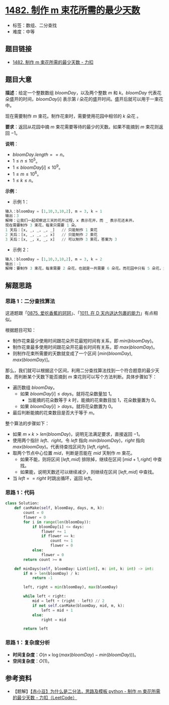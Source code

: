 # [1482. 制作 m 束花所需的最少天数](https://leetcode.cn/problems/minimum-number-of-days-to-make-m-bouquets/)

- 标签：数组、二分查找
- 难度：中等

## 题目链接

- [1482. 制作 m 束花所需的最少天数 - 力扣](https://leetcode.cn/problems/minimum-number-of-days-to-make-m-bouquets/)

## 题目大意

**描述**：给定一个整数数组 $bloomDay$，以及两个整数 $m$ 和 $k$。$bloomDay$ 代表花朵盛开的时间，$bloomDay[i]$ 表示第 $i$ 朵花的盛开时间。盛开后就可以用于一束花中。

现在需要制作 $m$ 束花。制作花束时，需要使用花园中相邻的 $k$ 朵花 。

**要求**：返回从花园中摘 $m$ 束花需要等待的最少的天数。如果不能摘到 $m$ 束花则返回 $-1$。

**说明**：

- $bloomDay.length == n$。
- $1 \le n \le 10^5$。
- $1 \le bloomDay[i] \le 10^9$。
- $1 \le m \le 10^6$。
- $1 \le k \le n$。

**示例**：

- 示例 1：

```python
输入：bloomDay = [1,10,3,10,2], m = 3, k = 1
输出：3
解释：让我们一起观察这三天的花开过程，x 表示花开，而 _ 表示花还未开。
现在需要制作 3 束花，每束只需要 1 朵。
1 天后：[x, _, _, _, _]   // 只能制作 1 束花
2 天后：[x, _, _, _, x]   // 只能制作 2 束花
3 天后：[x, _, x, _, x]   // 可以制作 3 束花，答案为 3
```

- 示例 2：

```python
输入：bloomDay = [1,10,3,10,2], m = 3, k = 2
输出：-1
解释：要制作 3 束花，每束需要 2 朵花，也就是一共需要 6 朵花。而花园中只有 5 朵花，无法满足制作要求，返回 -1。
```

## 解题思路

### 思路 1：二分查找算法

这道题跟「[0875. 爱吃香蕉的珂珂](https://leetcode.cn/problems/koko-eating-bananas/)」、「[1011. 在 D 天内送达包裹的能力](https://leetcode.cn/problems/capacity-to-ship-packages-within-d-days/)」有点相似。

根据题目可知：

- 制作花束最少使用时间跟花朵开花最短时间有关系，即 $min(bloomDay)$。
- 制作花束最多使用时间跟花朵开花最长时间有关系，即 $max(bloomDay)$。
- 则制作花束所需要的天数就变成了一个区间 $[min(bloomDay), max(bloomDay)]$。

那么，我们就可以根据这个区间，利用二分查找算法找到一个符合题意的最少天数。而判断某个天数下能否摘到 $m$ 束花则可以写个方法判断。具体步骤如下：

-  遍历数组 $bloomDay$。
   - 如果 $bloomDay[i] \le days$。就将花朵数量加 $1$。
     - 当能摘的花朵数等于 $k$ 时，能摘的花束数目加 $1$，花朵数量置为 $0$。
   - 如果 $bloomDay[i] > days$。就将花朵数置为 $0$。
-  最后判断能摘的花束数目是否大于等于 $m$。

整个算法的步骤如下：

- 如果 $m \times k > len(bloomDay)$，说明无法满足要求，直接返回 $-1$。
- 使用两个指针 $left$、$right$。令 $left$ 指向 $min(bloomDay)$，$right$ 指向 $max(bloomDay)$。代表待查找区间为 $[left, right]$。
- 取两个节点中心位置 $mid$，判断是否能在 $mid$ 天制作 $m$ 束花。
  - 如果不能，则将区间 $[left, mid]$ 排除掉，继续在区间 $[mid + 1, right]$ 中查找。
  - 如果能，说明天数还可以继续减少，则继续在区间 $[left, mid]$ 中查找。
- 当 $left == right$ 时跳出循环，返回 $left$。

### 思路 1：代码

```python
class Solution:
    def canMake(self, bloomDay, days, m, k):
        count = 0
        flower = 0
        for i in range(len(bloomDay)):
            if bloomDay[i] <= days:
                flower += 1
                if flower == k:
                    count += 1
                    flower = 0
            else:
                flower = 0
        return count >= m

    def minDays(self, bloomDay: List[int], m: int, k: int) -> int:
        if m > len(bloomDay) / k:
            return -1

        left, right = min(bloomDay), max(bloomDay)

        while left < right:
            mid = left + (right - left) // 2
            if not self.canMake(bloomDay, mid, m, k):
                left = mid + 1
            else:
                right = mid

        return left
```

### 思路 1：复杂度分析

- **时间复杂度**：$O(n \times \log (max(bloomDay) - min(bloomDay)))$。
- **空间复杂度**：$O(1)$。

## 参考资料

- 【题解】[【赤小豆】为什么是二分法，思路及模板 python - 制作 m 束花所需的最少天数 - 力扣（LeetCode）](https://leetcode.cn/problems/minimum-number-of-days-to-make-m-bouquets/solution/chi-xiao-dou-python-wei-shi-yao-shi-er-f-24p7/)

